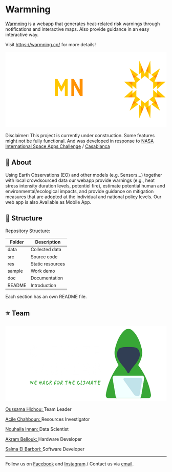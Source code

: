 # Warmning
<a href="https://www.warmning.co">Warmning</a> is a webapp that generates heat-related risk warnings through notifications and interactive maps. Also provide guidance in an easy interactive way.

Visit https://warmning.co/ for more details!

<p align="center">
  <img width="700" height="235" src="https://github.com/usmhic/Warmning/blob/main/res/img/warmnig_logo/widetrans.png">
</p>

Disclaimer: This project is currently under construction. Some features might not be fully functional. And was developed in response to <a href="https://2021.spaceappschallenge.org/challenges/statements/warning-things-are-heating-up">NASA International Space Apps Challenge</a> / <a href="https://2021.spaceappschallenge.org/locations/casablanca/">Casablanca</a>

## :pushpin: About
Using Earth Observations (EO) and other models (e.g. Sensors...) together with local crowdsourced data our webapp provide warnings (e.g., heat stress intensity duration levels, potentiel fire), estimate potential human and environmental/ecological impacts, and provide guidance on mitigation measures that are adopted at the individual and national policy levels.
Our web app is also Available as Mobile App.

## :pushpin: Structure
Repository Structure:

| Folder        | Description      |
| ------------- |-------------|
| data       | Collected data  |
| src     | Source code   |
| res  |  Static resources      |
| sample  |  Work demo   |
| doc |   Documentation    |
| README |  Introduction     |

Each section has an own README file.

## :star: Team
<p align="center">
  <img width="700" height="235" src="https://github.com/usmhic/Warmning/blob/main/res/img/team_logo/widetrans.png">
</p

<a href="https://github.com/usmhic">Oussama Hichou: </a>Team Leader

<a href="https://www.facebook.com/acile.sh">Acile Chahboun: </a>Resources Investigator

<a href="https://github.com/Innanov">Nouhaila Innan: </a>Data Scientist

<a href="">Akram Bellouk: </a>Hardware Developer

<a href="https://www.linkedin.com/in/salma-el-barbori">Salma El Barbori: </a>Software Developer

--------

Follow us on <a href="https://www.facebook.com/theclimatehackers">Facebook</a> and <a href="https://www.instagram.com/theclimatehackers/">Instagram</a><i class="fab fa-instagram-square"></i> /
 Contact us via <a href="mailto:theclimatehackers@gmail.com">email</a>.
